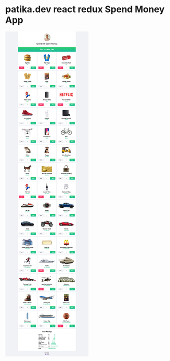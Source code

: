 # patika.dev react redux Spend Money App
![redux-spendMoneyApp img](React-Redux-Spend-Money-App.png)
